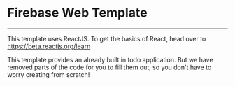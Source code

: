# Firebase Web Template

---

This template uses ReactJS. To get the basics of React, head over to https://beta.reactjs.org/learn

This template provides an already built in todo application. But we have removed parts of the code for you to fill them out, so you don't have to worry creating from scratch!
